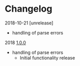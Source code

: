 # Changelog

2018-10-21 [unrelease]
  - handling of parse errors
 
2018 [1.0.0]
  - handling of parse errors
	- Initial functionality release
              
[unreleased]: https://github.com/rainu/env-parser/tree/master-develop 
[1.0.0]: https://github.com/rainu/env-parser/tree/master
